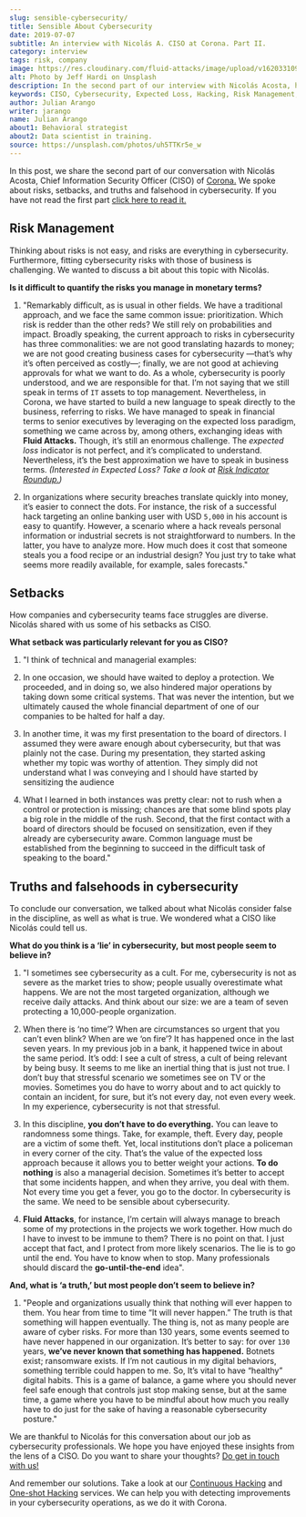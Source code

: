 ```yaml
---
slug: sensible-cybersecurity/
title: Sensible About Cybersecurity
date: 2019-07-07
subtitle: An interview with Nicolás A. CISO at Corona. Part II.
category: interview
tags: risk, company
image: https://res.cloudinary.com/fluid-attacks/image/upload/v1620331095/blog/sensible-cybersecurity/cover_uej0zj.webp
alt: Photo by Jeff Hardi on Unsplash
description: In the second part of our interview with Nicolás Acosta, he shared his perspective on risk management, setbacks, and truths and falsehoods about cybersecurity.
keywords: CISO, Cybersecurity, Expected Loss, Hacking, Risk Management, Strategy, Ethical Hacking, Pentesting
author: Julian Arango
writer: jarango
name: Julian Arango
about1: Behavioral strategist
about2: Data scientist in training.
source: https://unsplash.com/photos/uh5TTKr5e_w
---
```


In this post, we share the second part of our conversation with Nicolás
Acosta, Chief Information Security Officer (CISO) of
[Corona.](https://empresa.corona.co/nuestra-compania/quienes-somos) We
spoke about risks, setbacks, and truths and falsehood in cybersecurity.
If you have not read the first part [click here to read
it.](../innovation-understandable/)

<div class="blog-questions">

## Risk Management

Thinking about risks is not easy, and risks are everything in
cybersecurity. Furthermore, fitting cybersecurity risks with those of
business is challenging. We wanted to discuss a bit about this topic
with Nicolás.

**Is it difficult to quantify the risks you manage in monetary terms?**

1. "Remarkably difficult, as is usual in other fields. We have a
    traditional approach, and we face the same common issue:
    prioritization. Which risk is redder than the other reds? We still
    rely on probabilities and impact. Broadly speaking, the current
    approach to risks in cybersecurity has three commonalities: we are
    not good translating hazards to money; we are not good creating
    business cases for cybersecurity —that’s why it’s often perceived as
    costly—; finally, we are not good at achieving approvals for what we
    want to do. As a whole, cybersecurity is poorly understood, and we
    are responsible for that. I’m not saying that we still speak in
    terms of `IT` assets to top management. Nevertheless, in Corona, we
    have started to build a new language to speak directly to the
    business, referring to risks. We have managed to speak in financial
    terms to senior executives by leveraging on the expected loss
    paradigm, something we came across by, among others, exchanging
    ideas with **Fluid Attacks.** Though, it’s still an enormous
    challenge. The *expected loss* indicator is not perfect, and it’s
    complicated to understand. Nevertheless, it’s the best approximation
    we have to speak in business terms. *(Interested in Expected Loss?
    Take a look at [Risk Indicator
    Roundup.](../risk-indicator-roundup/))*

2. In organizations where security breaches translate quickly into
    money, it’s easier to connect the dots. For instance, the risk of a
    successful hack targeting an online banking user with USD `5,000` in
    his account is easy to quantify. However, a scenario where a hack
    reveals personal information or industrial secrets is not
    straightforward to numbers. In the latter, you have to analyze more.
    How much does it cost that someone steals you a food recipe or an
    industrial design? You just try to take what seems more readily
    available, for example, sales forecasts."

## Setbacks

How companies and cybersecurity teams face struggles are diverse.
Nicolás shared with us some of his setbacks as CISO.

**What setback was particularly relevant for you as CISO?**

1. "I think of technical and managerial examples:

2. In one occasion, we should have waited to deploy a protection. We
    proceeded, and in doing so, we also hindered major operations by
    taking down some critical systems. That was never the intention, but
    we ultimately caused the whole financial department of one of our
    companies to be halted for half a day.

3. In another time, it was my first presentation to the board of
    directors. I assumed they were aware enough about cybersecurity, but
    that was plainly not the case. During my presentation, they started
    asking whether my topic was worthy of attention. They simply did not
    understand what I was conveying and I should have started by
    sensitizing the audience

4. What I learned in both instances was pretty clear: not to rush when
    a control or protection is missing; chances are that some blind
    spots play a big role in the middle of the rush. Second, that the
    first contact with a board of directors should be focused on
    sensitization, even if they already are cybersecurity aware. Common
    language must be established from the beginning to succeed in the
    difficult task of speaking to the board."

## Truths and falsehoods in cybersecurity

To conclude our conversation, we talked about what Nicolás consider
false in the discipline, as well as what is true. We wondered what a
CISO like Nicolás could tell us.

**What do you think is a ‘lie’ in cybersecurity,** **but most people
seem to believe in?**

1. "I sometimes see cybersecurity as a cult. For me, cybersecurity is
    not as severe as the market tries to show; people usually
    overestimate what happens. We are not the most targeted
    organization, although we receive daily attacks. And think about our
    size: we are a team of seven protecting a 10,000-people
    organization.

2. When there is ‘no time’? When are circumstances so urgent that you
    can’t even blink? When are we ‘on fire’? It has happened once in the
    last seven years. In my previous job in a bank, it happened twice in
    about the same period. It’s odd: I see a cult of stress, a cult of
    being relevant by being busy. It seems to me like an inertial thing
    that is just not true. I don’t buy that stressful scenario we
    sometimes see on TV or the movies. Sometimes you do have to worry
    about and to act quickly to contain an incident, for sure, but it’s
    not every day, not even every week. In my experience, cybersecurity
    is not that stressful.

3. In this discipline, **you don’t have to do everything.** You can
    leave to randomness some things. Take, for example, theft. Every
    day, people are a victim of some theft. Yet, local institutions
    don’t place a policeman in every corner of the city. That’s the
    value of the expected loss approach because it allows you to better
    weight your actions. **To do nothing** is also a managerial
    decision. Sometimes it’s better to accept that some incidents
    happen, and when they arrive, you deal with them. Not every time you
    get a fever, you go to the doctor. In cybersecurity is the same. We
    need to be sensible about cybersecurity.

4. **Fluid Attacks**, for instance, I’m certain will always manage to
    breach some of my protections in the projects we work together. How
    much do I have to invest to be immune to them? There is no point on
    that. I just accept that fact, and I protect from more likely
    scenarios. The lie is to go until the end. You have to know when to
    stop. Many professionals should discard the **go-until-the-end**
    idea".

**And, what is ‘a truth,’ but most people don’t seem to believe in?**

1. "People and organizations usually think that nothing will ever
    happen to them. You hear from time to time “It will never happen.”
    The truth is that something will happen eventually. The thing is,
    not as many people are aware of cyber risks. For more than 130
    years, some events seemed to have never happened in our
    organization. It’s better to say: for over `130` years, **we’ve
    never known that something has happened.** Botnets exist; ransomware
    exists. If I’m not cautious in my digital behaviors, something
    terrible could happen to me. So, It’s vital to have “healthy”
    digital habits. This is a game of balance, a game where you should
    never feel safe enough that controls just stop making sense, but at
    the same time, a game where you have to be mindful about how much
    you really have to do just for the sake of having a reasonable
    cybersecurity posture."

</div>

We are thankful to Nicolás for this conversation about our job as
cybersecurity professionals. We hope you have enjoyed these insights
from the lens of a CISO. Do you want to share your thoughts? [Do get in
touch with us\!](../../contact-us/)

And remember our solutions. Take a look at our [Continuous
Hacking](../../services/continuous-hacking/) and [One-shot
Hacking](../../services/one-shot-hacking/) services. We can help you
with detecting improvements in your cybersecurity operations, as we do
it with Corona.
